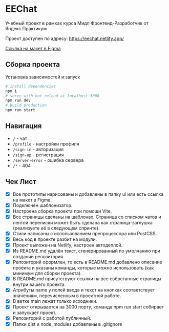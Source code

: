 # EEChat
Учебный проект в рамках курса Мидл Фронтенд-Разработчик от Яндекс.Практикум

Проект доступен по адресу: https://eechat.netlify.app/

[Ссылка на макет в Figma](https://www.figma.com/design/JHAjI30t1AabH2oihvFeMd/EEChat?node-id=0-1&node-type=canvas&t=wIp9kKMmoh6w70wt-0)

## Сборка проекта
Установка зависимостей и запуск
```bash
# install dependencies
npm i  
# serve with hot reload at localhost:3000
npm run dev
# build production
npm run start
```

## Навигация
- `/` - чат
- `/profile` - настройки профиля
- `/sign-in` - авторизация
- `/sign-up` - регистрация
- `/server-error` - ошибка сервера
- `/*` - 404

## Чек Лист
- [x] Все прототипы нарисованы и добавлены в папку ui или есть ссылка на макет в Figma.
- [x] Подключён шаблонизатор. 
- [x] Настроена сборка проекта при помощи Vite.
- [x] Все страницы сделаны на шаблонах. Страница со списком чатов и лентой переписки может быть
сделана как страница-заглушка (реализуете её в следующем спринте).
- [x] Стили написаны с использованием препроцессора или PostCSS.
- [x] Весь код в проекте разбит на модули.
- [x] Проект выложен на Netlify, настроен автодеплой.
- [x] Из README.md удалён текст, сгенерированный по умолчанию при создании репозитория.
- [x] Репозиторий оформлен, то есть в README.md добавлено описание проекта и указаны команды, которые
можно использовать (как минимум для сборки проекта).
- [x] В README.md присутствуют ссылки на все свёрстанные страницы внутри вашего проекта
- [x] Атрибуты name у полей ввода и текст на кнопках соответствует значениям, перечисленным в проектной
работе.
- [x] В ветке main лежат только исходники.
- [x] Проект открывается на 3000 порту, команда npm run start собирает и запускает проект.
- [x] Репозиторий с работой публичный.
- [x] Папки dist и node_modules добавлены в .gitignore

